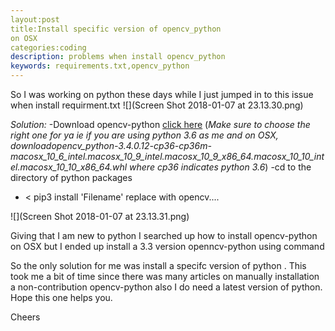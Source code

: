```yaml
---
layout:post
title:Install specific version of opencv_python
on OSX
categories:coding
description: problems when install opencv_python
keywords: requirements.txt,opencv_python
---
```

So I was working on python these days while I just
jumped in to this issue when install requirment.txt
![](Screen Shot 2018-01-07 at 23.13.30.png)

*Solution:*
-Download opencv-python [click here](https://pypi.python.org/pypi/opencv-python#downloads)
(*Make sure to choose the right one for ya
 ie if you are using python 3.6 as me and on OSX,
 downloadopencv_python-3.4.0.12-cp36-cp36m-macosx_10_6_intel.macosx_10_9_intel.macosx_10_9_x86_64.macosx_10_10_intel.macosx_10_10_x86_64.whl
 where cp36 indicates python 3.6*)
-cd to the directory of python packages
- < pip3 install 'Filename' replace with opencv....
>
![](Screen Shot 2018-01-07 at 23.13.31.png)

Giving that I am new to python I searched up
how to install opencv-python on OSX but I
ended up install a 3.3 version openncv-python
using command <pip install opencv-python>

So the only solution for me was install a specifc
version of python . This took me a bit of time since
there was many articles on manually installation a
non-contribution opencv-python also I do need a latest
version of python. Hope this one helps you.

Cheers


